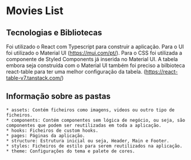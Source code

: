 # Movies List

## Tecnologias e Bibliotecas

Foi utilizado o React com Typescript para construir a aplicação.
Para o UI foi utilizado o Material UI (https://mui.com/pt/).
Para o CSS foi utilizada a componente de Styled Components já inserida no Material UI.
A tabela embora seja construída com o Material UI também foi preciso a bilbioteca react-table para ter uma melhor configuração da tabela. (https://react-table-v7.tanstack.com/)

## Informação sobre as pastas

    * assets: Contém ficheiros como imagens, videos ou outro tipo de ficheiros.
    * components: Contém componentes sem lógica de negócio, ou seja, são componentes que podem ser reutilizadas em toda a aplicação.
    * hooks: Ficheiros de custom hooks.
    * pages: Páginas da aplicação.
    * structure: Estrutura inicial ou seja, Header, Main e Footer.
    * styles: Ficheiros de estilo para serem reutilizados na aplicação.
    * theme: Configurações do tema e palete de cores.
